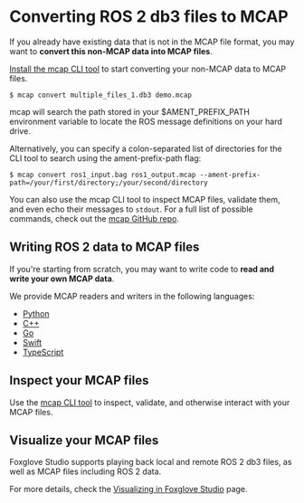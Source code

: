 # Converting ROS 2 db3 files to MCAP

If you already have existing data that is not in the MCAP file format, you may want to **convert this non-MCAP data into MCAP files**.

[Install the mcap CLI tool](https://github.com/foxglove/mcap/tree/main/go/cli/mcap#installing) to start converting your non-MCAP data to MCAP files.

```
$ mcap convert multiple_files_1.db3 demo.mcap
```

mcap will search the path stored in your $AMENT_PREFIX_PATH environment variable to locate the ROS message definitions on your hard drive.

Alternatively, you can specify a colon-separated list of directories for the CLI tool to search using the ament-prefix-path flag:

```
$ mcap convert ros1_input.bag ros1_output.mcap --ament-prefix-path=/your/first/directory;/your/second/directory
```

You can also use the mcap CLI tool to inspect MCAP files, validate them, and even echo their messages to `stdout`. For a full list of possible commands, check out the [mcap GitHub repo](https://github.com/foxglove/mcap/tree/main/go/cli/mcap).

## Writing ROS 2 data to MCAP files

If you're starting from scratch, you may want to write code to **read and write your own MCAP data**.

We provide MCAP readers and writers in the following languages:

- [Python](https://github.com/foxglove/mcap/tree/main/python)
- [C++](https://github.com/foxglove/mcap/tree/main/cpp)
- [Go](https://github.com/foxglove/mcap/tree/main/go)
- [Swift](https://github.com/foxglove/mcap/tree/main/swift)
- [TypeScript](https://github.com/foxglove/mcap/tree/main/typescript)

## Inspect your MCAP files

Use the [mcap CLI tool](https://github.com/foxglove/mcap/tree/main/go/cli/mcap) to inspect, validate, and otherwise interact with your MCAP files.

## Visualize your MCAP files

Foxglove Studio supports playing back local and remote ROS 2 db3 files, as well as MCAP files including ROS 2 data.

For more details, check the [Visualizing in Foxglove Studio](../integrations/visualize-in-foxglove-studio.md) page.

